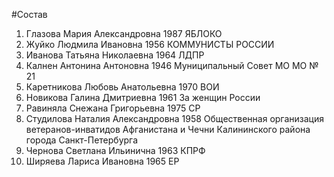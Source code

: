 #Состав
1. Глазова Мария Александровна 1987 ЯБЛОКО
2. Жуйко Людмила Ивановна 1956 КОММУНИСТЫ РОССИИ
3. Иванова Татьяна Николаевна 1964 ЛДПР
4. Калнен Антонина Антоновна 1946 Муниципальный Совет МО МО № 21
5. Каретникова Любовь Анатольевна 1970 ВОИ
6. Новикова Галина Дмитриевна 1961 За женщин России
7. Равиняла Снежана Григорьевна 1975 СР
8. Студилова Наталия Александровна 1958 Общественная организация ветеранов-инватидов Афганистана и Чечни Калининского района города Санкт-Петербурга
9. Чернова Светлана Ильинична 1963 КПРФ
10. Ширяева Лариса Ивановна 1965 ЕР
